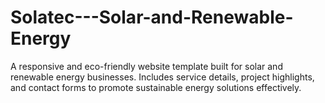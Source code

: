# Solatec---Solar-and-Renewable-Energy
A responsive and eco-friendly website template built for solar and renewable energy businesses. Includes service details, project highlights, and contact forms to promote sustainable energy solutions effectively.

